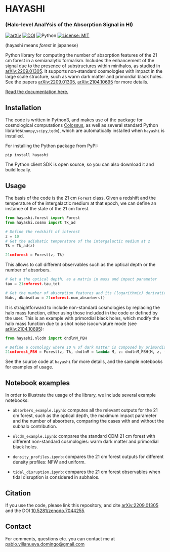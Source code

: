 # HAYASHI

### (Halo-level AnalYsis of the Absorption Signal in HI)

[![arXiv](https://img.shields.io/badge/arXiv-2209.01305-B31B1B.svg)](http://arxiv.org/abs/2209.01305) [![DOI](https://zenodo.org/badge/DOI/10.5281/zenodo.7044255.svg)](https://doi.org/10.5281/zenodo.7044255) ![Python](https://img.shields.io/pypi/pyversions/python-binance.svg) [![License: MIT](https://img.shields.io/badge/License-MIT-yellow.svg)](https://opensource.org/licenses/MIT)

(hayashi means *forest* in japanese)

Python library for computing the number of absorption features of the 21 cm forest in a semianalytic formalism. Includes the enhancement of the signal due to the presence of substructures within minihalos, as studied in [arXiv:2209.01305](https://arxiv.org/abs/2209.01305). It supports non-standard cosmologies with impact in the large scale structure, such as warm dark matter and primordial black holes. See the papers [arXiv:2209.01305](https://arxiv.org/abs/2209.01305), [arXiv:2104.10695](https://arxiv.org/abs/2104.10695) for more details.

[Read the documentation here.](https://hayashi.readthedocs.io/en/latest/)


## Installation

The code is written in Python3, and makes use of the package for cosmological computations [Colossus](https://bdiemer.bitbucket.io/colossus/), as well as several standard Python libraries(`numpy`,`scipy`,`tqdm`), which are automatically installed when `hayashi` is installed.

For installing the Python package from PyPI:

`pip install hayashi`

The Python client SDK is open source, so you can also download it and build locally.


## Usage

The basis of the code is the 21 cm `Forest` class. Given a redshift and the temperature of the intergalactic medium at that epoch, we can define an instance of the state of the 21 cm forest.

```python
from hayashi.forest import Forest
from hayashi.cosmo import Tk_ad

# Define the redshift of interest
z = 10
# Get the adiabatic temperature of the intergalactic medium at z
Tk = Tk_ad(z)

21cmforest = Forest(z, Tk)
```

This allows to call different observables such as the optical depth or the number of absorbers.

```python
# Get a the optical depth, as a matrix in mass and impact parameter
tau = 21cmforest.tau_tot

# Get the number of absorption features and its (logarithmic) derivative with respect to tau
Nabs, dNabsdtau = 21cmforest.num_absorbers()
```

It is straightforward to include non-standard cosmologies by replacing the halo mass function, either using those included in the code or defined by the user. This is an example with primordial black holes, which modify the halo mass function due to a shot noise isocurvature mode (see [arXiv:2104.10695](https://arxiv.org/abs/2104.10695)):

```python
from hayashi.nlcdm import dndlnM_PBH

# Define a cosmology where 10 % of dark matter is composed by primordial black holes of 1 solar mass
21cmforest_PBH = Forest(z, Tk, dndlnM = lambda M, z: dndlnM_PBH(M, z, fpbh = 0.1, Mpbh = 1.))
```

See the source code at `hayashi` for more details, and the sample notebooks for examples of usage.


## Notebook examples

In order to illustrate the usage of the library, we include several example notebooks:

* `absorbers_example.ipynb`: computes all the relevant outputs for the 21 cm forest, such as the optical depth, the maximum impact parameter and the number of absorbers, comparing the cases with and without the subhalo contribution.

* `nlcdm_example.ipynb`: compares the standard CDM 21 cm forest with different non-standard cosmologies: warm dark matter and primordial black holes.

* `density_profiles.ipynb`: compares the 21 cm forest outputs for different density profiles: NFW and uniform.

* `tidal_disruption.ipynb`: compares the 21 cm forest observables when tidal disruption is considered in subhalos.


## Citation

If you use the code, please link this repository, and cite [arXiv:2209.01305](https://arxiv.org/abs/2209.01305) and the DOI [10.5281/zenodo.7044255](https://doi.org/10.5281/zenodo.7044255).


## Contact

For comments, questions etc. you can contact me at <pablo.villanueva.domingo@gmail.com>
